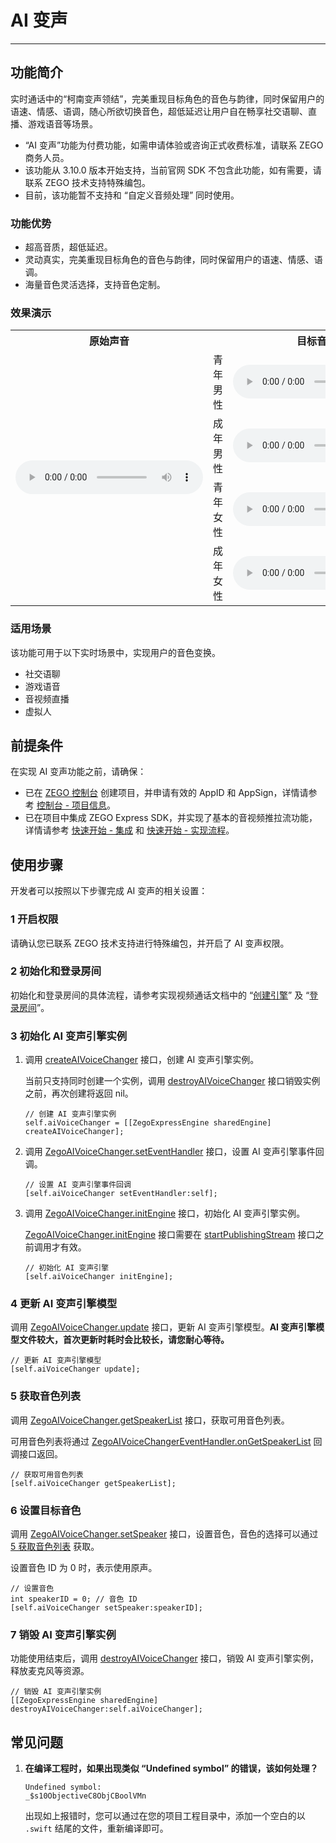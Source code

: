 # AI 变声

- - -

## 功能简介

实时通话中的“柯南变声领结”，完美重现目标角色的音色与韵律，同时保留用户的语速、情感、语调，随心所欲切换音色，超低延迟让用户自在畅享社交语聊、直播、游戏语音等场景。

<Warning title="注意">

- “AI 变声”功能为付费功能，如需申请体验或咨询正式收费标准，请联系 ZEGO 商务人员。
- 该功能从 3.10.0 版本开始支持，当前官网 SDK 不包含此功能，如有需要，请联系 ZEGO 技术支持特殊编包。
- 目前，该功能暂不支持和 “自定义音频处理” 同时使用。
</Warning>

### 功能优势

- 超高音质，超低延迟。
- 灵动真实，完美重现目标角色的音色与韵律，同时保留用户的语速、情感、语调。
- 海量音色灵活选择，支持音色定制。

### 效果演示

<table>

<tbody><tr>
<th>原始声音</th>
<th colspan="2">目标音色</th>
<th>AI 变声后</th>
</tr>
<tr>
<td rowspan="4"><audio src="https://doc-media.zego.im/sdk-doc/doc/video/Express_Video_SDK/Audio/VoiceChanger/original_voice.wav" controls >您的浏览器不支持 audio 标签。</audio></td>
<td>青年男性</td>
<td><audio src="https://doc-media.zego.im/sdk-doc/doc/video/Express_Video_SDK/Audio/VoiceChanger/young_male_target_voice.wav" controls>您的浏览器不支持 audio 标签。</audio></td>
<td><audio src="https://doc-media.zego.im/sdk-doc/doc/video/Express_Video_SDK/Audio/VoiceChanger/young_male_changer_voice.wav" controls>您的浏览器不支持 audio 标签。</audio></td>
</tr>
<tr>
<td>成年男性</td>
<td><audio src="https://doc-media.zego.im/sdk-doc/doc/video/Express_Video_SDK/Audio/VoiceChanger/adult_male_target_voice.wav" controls>您的浏览器不支持 audio 标签。</audio></td>
<td><audio src="https://doc-media.zego.im/sdk-doc/doc/video/Express_Video_SDK/Audio/VoiceChanger/adult_male_changer_voice.wav" controls>您的浏览器不支持 audio 标签。</audio></td>
</tr>
<tr>
<td>青年女性</td>
<td><audio src="https://doc-media.zego.im/sdk-doc/doc/video/Express_Video_SDK/Audio/VoiceChanger/young_female_target_voice.wav" controls>您的浏览器不支持 audio 标签。</audio></td>
<td><audio src="https://doc-media.zego.im/sdk-doc/doc/video/Express_Video_SDK/Audio/VoiceChanger/young_female_changer_voice.wav" controls>您的浏览器不支持 audio 标签。</audio></td>
</tr>
<tr>
<td>成年女性</td>
<td><audio src="https://doc-media.zego.im/sdk-doc/doc/video/Express_Video_SDK/Audio/VoiceChanger/adult_female_target_voice.wav" controls>您的浏览器不支持 audio 标签。</audio></td>
<td><audio src="https://doc-media.zego.im/sdk-doc/doc/video/Express_Video_SDK/Audio/VoiceChanger/adult_female_changer_voice.wav" controls>您的浏览器不支持 audio 标签。</audio></td>
</tr>
</tbody></table>

### 适用场景

该功能可用于以下实时场景中，实现用户的音色变换。

- 社交语聊
- 游戏语音
- 音视频直播
- 虚拟人

## 前提条件

在实现 AI 变声功能之前，请确保：

- 已在 [ZEGO 控制台](https://console.zego.im) 创建项目，并申请有效的 AppID 和 AppSign，详情请参考 [控制台 - 项目信息](/console/project-info)。
- 已在项目中集成 ZEGO Express SDK，并实现了基本的音视频推拉流功能，详情请参考 [快速开始 - 集成](https://doc-zh.zego.im/article/3574) 和 [快速开始 - 实现流程](https://doc-zh.zego.im/article/7631)。



## 使用步骤

开发者可以按照以下步骤完成 AI 变声的相关设置：

### 1 开启权限

请确认您已联系 ZEGO 技术支持进行特殊编包，并开启了 AI 变声权限。

### 2 初始化和登录房间

初始化和登录房间的具体流程，请参考实现视频通话文档中的 “[创建引擎](https://doc-zh.zego.im/article/7631#initialization)” 及 “[登录房间](https://doc-zh.zego.im/article/7631#createroom)”。

### 3 初始化 AI 变声引擎实例

1. 调用 [createAIVoiceChanger](https://doc-zh.zego.im/article/api?doc=Express_Audio_SDK_API~objective-c_ios~class~ZegoExpressEngine#create-ai-voice-changer) 接口，创建 AI 变声引擎实例。

    当前只支持同时创建一个实例，调用 [destroyAIVoiceChanger](https://doc-zh.zego.im/article/api?doc=Express_Audio_SDK_API~objective-c_ios~class~ZegoExpressEngine#destroy-ai-voice-changer) 接口销毁实例之前，再次创建将返回 nil。

    ```objc
    // 创建 AI 变声引擎实例
    self.aiVoiceChanger = [[ZegoExpressEngine sharedEngine] createAIVoiceChanger];
    ```

2. 调用 [ZegoAIVoiceChanger.setEventHandler](https://doc-zh.zego.im/article/api?doc=Express_Audio_SDK_API~objective-c_ios~class~ZegoAIVoiceChanger#set-event-handler) 接口，设置 AI 变声引擎事件回调。

    ```objc
    // 设置 AI 变声引擎事件回调
    [self.aiVoiceChanger setEventHandler:self];
    ```

3. 调用 [ZegoAIVoiceChanger.initEngine](https://doc-zh.zego.im/article/api?doc=Express_Audio_SDK_API~objective-c_ios~class~ZegoAIVoiceChanger#init-engine) 接口，初始化 AI 变声引擎实例。

    <Warning title="注意">


    [ZegoAIVoiceChanger.initEngine](https://doc-zh.zego.im/article/api?doc=Express_Audio_SDK_API~objective-c_ios~class~ZegoAIVoiceChanger#init-engine) 接口需要在 [startPublishingStream](https://doc-zh.zego.im/article/api?doc=Express_Audio_SDK_API~objective-c_ios~class~ZegoExpressEngine#start-publishing-stream) 接口之前调用才有效。
    </Warning>

    ```objc
    // 初始化 AI 变声引擎
    [self.aiVoiceChanger initEngine];
    ```

### 4 更新 AI 变声引擎模型

调用 [ZegoAIVoiceChanger.update](https://doc-zh.zego.im/article/api?doc=Express_Audio_SDK_API~objective-c_ios~class~ZegoAIVoiceChanger#update) 接口，更新 AI 变声引擎模型。**AI 变声引擎模型文件较大，首次更新时耗时会比较长，请您耐心等待。**

```objc
// 更新 AI 变声引擎模型
[self.aiVoiceChanger update];
```

### 5 获取音色列表

调用 [ZegoAIVoiceChanger.getSpeakerList](https://doc-zh.zego.im/article/api?doc=Express_Audio_SDK_API~objective-c_ios~class~ZegoAIVoiceChanger#get-speaker-list) 接口，获取可用音色列表。

可用音色列表将通过 [ZegoAIVoiceChangerEventHandler.onGetSpeakerList](https://doc-zh.zego.im/article/api?doc=Express_Video_SDK_API~objective-c_ios~class~ZegoAIVoiceChangerEventHandler#ai-voice-changer-on-update) 回调接口返回。

```objc
// 获取可用音色列表
[self.aiVoiceChanger getSpeakerList];
```

### 6 设置目标音色

调用 [ZegoAIVoiceChanger.setSpeaker](https://doc-zh.zego.im/article/api?doc=Express_Audio_SDK_API~objective-c_ios~class~ZegoAIVoiceChanger#set-speaker) 接口，设置音色，音色的选择可以通过 [5 获取音色列表](https://doc-zh.zego.im/article/18436#3_5) 获取。

设置音色 ID 为 0 时，表示使用原声。

```objc
// 设置音色
int speakerID = 0; // 音色 ID
[self.aiVoiceChanger setSpeaker:speakerID];
```

### 7 销毁 AI 变声引擎实例

功能使用结束后，调用 [destroyAIVoiceChanger](https://doc-zh.zego.im/article/api?doc=Express_Audio_SDK_API~objective-c_ios~class~ZegoExpressEngine#destroy-ai-voice-changer) 接口，销毁 AI 变声引擎实例，释放麦克风等资源。

```objc
// 销毁 AI 变声引擎实例
[[ZegoExpressEngine sharedEngine] destroyAIVoiceChanger:self.aiVoiceChanger];
```

## 常见问题

1. **在编译工程时，如果出现类似 “Undefined symbol” 的错误，该如何处理？**

    ```objc
    Undefined symbol:
    _$s10ObjectiveC8ObjCBoolVMn
    ```

   出现如上报错时，您可以通过在您的项目工程目录中，添加一个空白的以 `.swift` 结尾的文件，重新编译即可。

<Content />